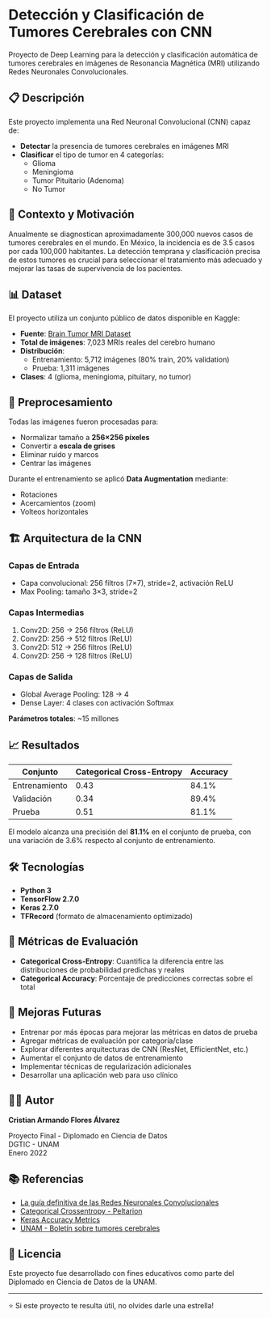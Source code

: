 # Detección y Clasificación de Tumores Cerebrales con CNN

Proyecto de Deep Learning para la detección y clasificación automática de tumores cerebrales en imágenes de Resonancia Magnética (MRI) utilizando Redes Neuronales Convolucionales.

## 📋 Descripción

Este proyecto implementa una Red Neuronal Convolucional (CNN) capaz de:
- **Detectar** la presencia de tumores cerebrales en imágenes MRI
- **Clasificar** el tipo de tumor en 4 categorías:
  - Glioma
  - Meningioma
  - Tumor Pituitario (Adenoma)
  - No Tumor

## 🎯 Contexto y Motivación

Anualmente se diagnostican aproximadamente 300,000 nuevos casos de tumores cerebrales en el mundo. En México, la incidencia es de 3.5 casos por cada 100,000 habitantes. La detección temprana y clasificación precisa de estos tumores es crucial para seleccionar el tratamiento más adecuado y mejorar las tasas de supervivencia de los pacientes.

## 📊 Dataset

El proyecto utiliza un conjunto público de datos disponible en Kaggle:
- **Fuente**: [Brain Tumor MRI Dataset](https://www.kaggle.com/masoudnickparvar/brain-tumor-mri-dataset)
- **Total de imágenes**: 7,023 MRIs reales del cerebro humano
- **Distribución**:
  - Entrenamiento: 5,712 imágenes (80% train, 20% validation)
  - Prueba: 1,311 imágenes
- **Clases**: 4 (glioma, meningioma, pituitary, no tumor)

## 🔧 Preprocesamiento

Todas las imágenes fueron procesadas para:
- Normalizar tamaño a **256×256 píxeles**
- Convertir a **escala de grises**
- Eliminar ruido y marcos
- Centrar las imágenes

Durante el entrenamiento se aplicó **Data Augmentation** mediante:
- Rotaciones
- Acercamientos (zoom)
- Volteos horizontales

## 🏗️ Arquitectura de la CNN

### Capas de Entrada
- Capa convolucional: 256 filtros (7×7), stride=2, activación ReLU
- Max Pooling: tamaño 3×3, stride=2

### Capas Intermedias
1. Conv2D: 256 → 256 filtros (ReLU)
2. Conv2D: 256 → 512 filtros (ReLU)
3. Conv2D: 512 → 256 filtros (ReLU)
4. Conv2D: 256 → 128 filtros (ReLU)

### Capas de Salida
- Global Average Pooling: 128 → 4
- Dense Layer: 4 clases con activación Softmax

**Parámetros totales**: ~15 millones

## 📈 Resultados

| Conjunto | Categorical Cross-Entropy | Accuracy |
|----------|---------------------------|----------|
| Entrenamiento | 0.43 | 84.1% |
| Validación | 0.34 | 89.4% |
| Prueba | 0.51 | 81.1% |

El modelo alcanza una precisión del **81.1%** en el conjunto de prueba, con una variación de 3.6% respecto al conjunto de entrenamiento.

## 🛠️ Tecnologías

- **Python 3**
- **TensorFlow 2.7.0**
- **Keras 2.7.0**
- **TFRecord** (formato de almacenamiento optimizado)

## 📝 Métricas de Evaluación

- **Categorical Cross-Entropy**: Cuantifica la diferencia entre las distribuciones de probabilidad predichas y reales
- **Categorical Accuracy**: Porcentaje de predicciones correctas sobre el total

## 🔮 Mejoras Futuras

- Entrenar por más épocas para mejorar las métricas en datos de prueba
- Agregar métricas de evaluación por categoría/clase
- Explorar diferentes arquitecturas de CNN (ResNet, EfficientNet, etc.)
- Aumentar el conjunto de datos de entrenamiento
- Implementar técnicas de regularización adicionales
- Desarrollar una aplicación web para uso clínico

## 👨‍💻 Autor

**Cristian Armando Flores Álvarez**

Proyecto Final - Diplomado en Ciencia de Datos  
DGTIC - UNAM  
Enero 2022

## 📚 Referencias

- [La guía definitiva de las Redes Neuronales Convolucionales](https://frogames.es/la-guia-definitiva-de-las-redes-neuronales-convolucionales/)
- [Categorical Crossentropy - Peltarion](https://peltarion.com/knowledge-center/documentation/modeling-view/build-an-ai-model/loss-functions/categorical-crossentropy)
- [Keras Accuracy Metrics](https://towardsdatascience.com/keras-accuracy-metrics)
- [UNAM - Boletín sobre tumores cerebrales](https://www.dgcs.unam.mx/boletin/bdboletin/2020_580.html)

## 📄 Licencia

Este proyecto fue desarrollado con fines educativos como parte del Diplomado en Ciencia de Datos de la UNAM.

---

⭐ Si este proyecto te resulta útil, no olvides darle una estrella!